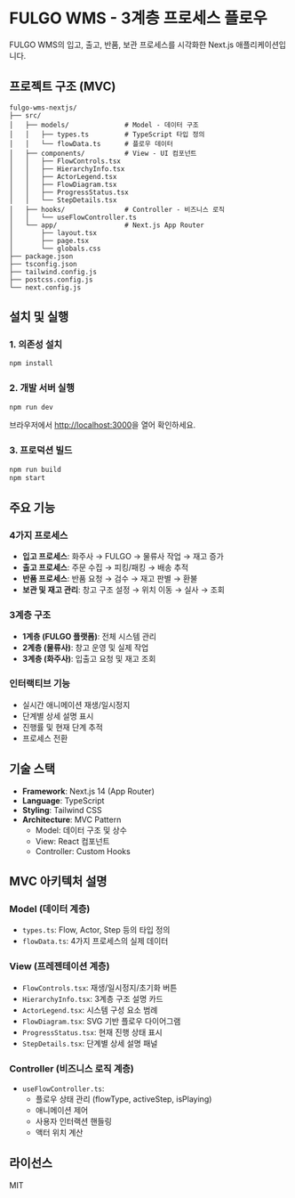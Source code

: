 # FULGO WMS - 3계층 프로세스 플로우

FULGO WMS의 입고, 출고, 반품, 보관 프로세스를 시각화한 Next.js 애플리케이션입니다.

## 프로젝트 구조 (MVC)

```
fulgo-wms-nextjs/
├── src/
│   ├── models/              # Model - 데이터 구조
│   │   ├── types.ts         # TypeScript 타입 정의
│   │   └── flowData.ts      # 플로우 데이터
│   ├── components/          # View - UI 컴포넌트
│   │   ├── FlowControls.tsx
│   │   ├── HierarchyInfo.tsx
│   │   ├── ActorLegend.tsx
│   │   ├── FlowDiagram.tsx
│   │   ├── ProgressStatus.tsx
│   │   └── StepDetails.tsx
│   ├── hooks/               # Controller - 비즈니스 로직
│   │   └── useFlowController.ts
│   └── app/                 # Next.js App Router
│       ├── layout.tsx
│       ├── page.tsx
│       └── globals.css
├── package.json
├── tsconfig.json
├── tailwind.config.js
├── postcss.config.js
└── next.config.js
```

## 설치 및 실행

### 1. 의존성 설치
```bash
npm install
```

### 2. 개발 서버 실행
```bash
npm run dev
```

브라우저에서 [http://localhost:3000](http://localhost:3000)을 열어 확인하세요.

### 3. 프로덕션 빌드
```bash
npm run build
npm start
```

## 주요 기능

### 4가지 프로세스
- **입고 프로세스**: 화주사 → FULGO → 물류사 작업 → 재고 증가
- **출고 프로세스**: 주문 수집 → 피킹/패킹 → 배송 추적
- **반품 프로세스**: 반품 요청 → 검수 → 재고 판별 → 환불
- **보관 및 재고 관리**: 창고 구조 설정 → 위치 이동 → 실사 → 조회

### 3계층 구조
- **1계층 (FULGO 플랫폼)**: 전체 시스템 관리
- **2계층 (물류사)**: 창고 운영 및 실제 작업
- **3계층 (화주사)**: 입출고 요청 및 재고 조회

### 인터랙티브 기능
- 실시간 애니메이션 재생/일시정지
- 단계별 상세 설명 표시
- 진행률 및 현재 단계 추적
- 프로세스 전환

## 기술 스택

- **Framework**: Next.js 14 (App Router)
- **Language**: TypeScript
- **Styling**: Tailwind CSS
- **Architecture**: MVC Pattern
  - Model: 데이터 구조 및 상수
  - View: React 컴포넌트
  - Controller: Custom Hooks

## MVC 아키텍처 설명

### Model (데이터 계층)
- `types.ts`: Flow, Actor, Step 등의 타입 정의
- `flowData.ts`: 4가지 프로세스의 실제 데이터

### View (프레젠테이션 계층)
- `FlowControls.tsx`: 재생/일시정지/초기화 버튼
- `HierarchyInfo.tsx`: 3계층 구조 설명 카드
- `ActorLegend.tsx`: 시스템 구성 요소 범례
- `FlowDiagram.tsx`: SVG 기반 플로우 다이어그램
- `ProgressStatus.tsx`: 현재 진행 상태 표시
- `StepDetails.tsx`: 단계별 상세 설명 패널

### Controller (비즈니스 로직 계층)
- `useFlowController.ts`: 
  - 플로우 상태 관리 (flowType, activeStep, isPlaying)
  - 애니메이션 제어
  - 사용자 인터랙션 핸들링
  - 액터 위치 계산

## 라이선스

MIT
